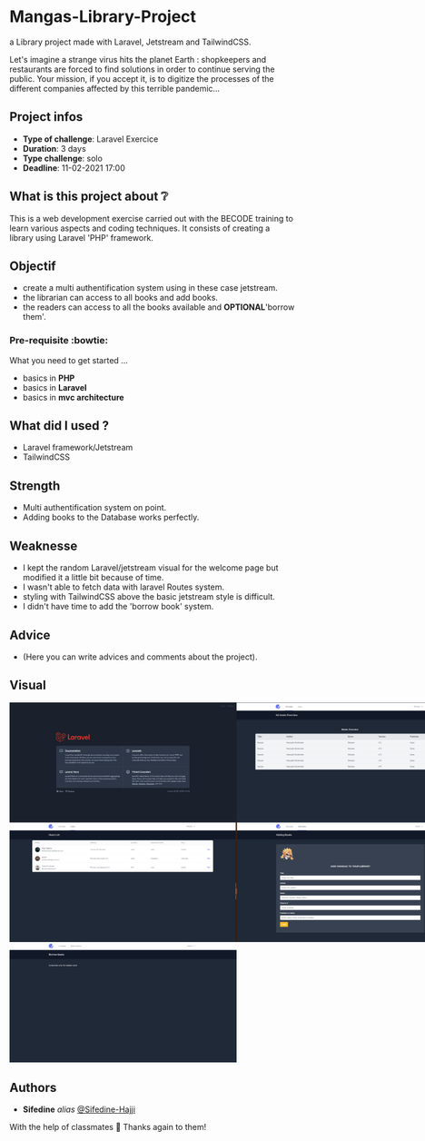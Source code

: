 # Mangas-Library-Project

a Library project made with Laravel, Jetstream and TailwindCSS.

Let's imagine a strange virus hits the planet Earth : shopkeepers and restaurants are forced to find solutions in order to continue serving the public. Your mission, if you accept it, is to digitize the processes of the different companies affected by this terrible pandemic...

## Project infos

- **Type of challenge**: Laravel Exercice
- **Duration**: 3 days
- **Type challenge**: solo
- **Deadline**: 11-02-2021 17:00

## What is this project about :grey_question:

This is a web development exercise carried out with the BECODE training to learn various aspects and coding techniques. It consists of creating a library using Laravel 'PHP' framework.

## Objectif

- create a multi authentification system using in these case jetstream.
- the librarian can access to all books and add books.
- the readers can access to all the books available and **OPTIONAL**'borrow them'.

### Pre-requisite :bowtie:

What you need to get started ...

- basics in **PHP**
- basics in **Laravel**
- basics in **mvc architecture**

## What did I used ?

- Laravel framework/Jetstream
- TailwindCSS

## Strength

- Multi authentification system on point.
- Adding books to the Database works perfectly.

## Weaknesse

- I kept the random Laravel/jetstream visual for the welcome page but modified it a little bit because of time.
- I wasn't able to fetch data with laravel Routes system.
- styling with TailwindCSS above the basic jetstream style is difficult.
- I didn't have time to add the 'borrow book' system.

## Advice

- (Here you can write advices and comments about the project).

## Visual

<div style="display:flex; ">

<img src="./assets/img/welcome.PNG" width="400">

<img src="./assets/img/allbooksDashboard.PNG" width="400">

</div>
<div style="display:flex; ">

<img src="./assets/img/adminusersinfos.PNG" width="400">

<img src="./assets/img/librarianAddbooks.PNG" width="400">

</div>

<img src="./assets/img/readersBorrowbooks.PNG" width="400">

## Authors

- **Sifedine** _alias_ [@Sifedine-Hajji](https://github.com/Sifedine-Hajji?tab=repositories)

With the help of classmates :gift_heart:
Thanks again to them!
